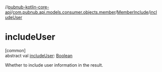 //[pubnub-kotlin-core-api](../../../index.md)/[com.pubnub.api.models.consumer.objects.member](../index.md)/[MemberInclude](index.md)/[includeUser](include-user.md)

# includeUser

[common]\
abstract val [includeUser](include-user.md): [Boolean](https://kotlinlang.org/api/latest/jvm/stdlib/kotlin/-boolean/index.html)

Whether to include user information in the result.
